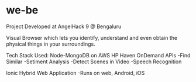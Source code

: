 # we-be

Project Developed at AngelHack 9 @ Bengaluru

Visual Browser which lets you identify, understand and even obtain the physical things in your surroundings. 

Tech Stack Used:
Node-MongoDB on AWS
HP Haven OnDemand APIs
-Find Similar
-Setiment Analysis
-Detect Scenes in Video
-Speech Recognition

Ionic Hybrid Web Application
-Runs on web, Android, iOS 

